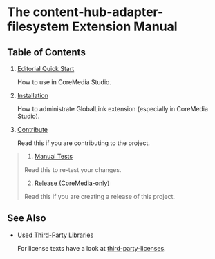 # The content-hub-adapter-filesystem Extension Manual

## Table of Contents

1. [Editorial Quick Start](editorial-quick-start.md)

    How to use in CoreMedia Studio.

1. [Installation](installation.md)

    How to administrate GlobalLink extension (especially in CoreMedia Studio).

1. [Contribute](contribute.md)

    Read this if you are contributing to the project.
    
> 1. [Manual Tests](manual-tests.md)
>
>   Read this to re-test your changes.
>
> 2. [Release (CoreMedia-only)](release.md)
>
>   Read this if you are creating a release of this project.

## See Also

* [Used Third-Party Libraries](THIRD-PARTY.txt)

    <!-- GitHub Pages is not able to list directory contents. Jump back to GitHub directly.  -->
    For license texts have a look at [third-party-licenses](https://github.com/CoreMedia/content-hub-adapter-filesystem/tree/master/docs/third-party-licenses).

